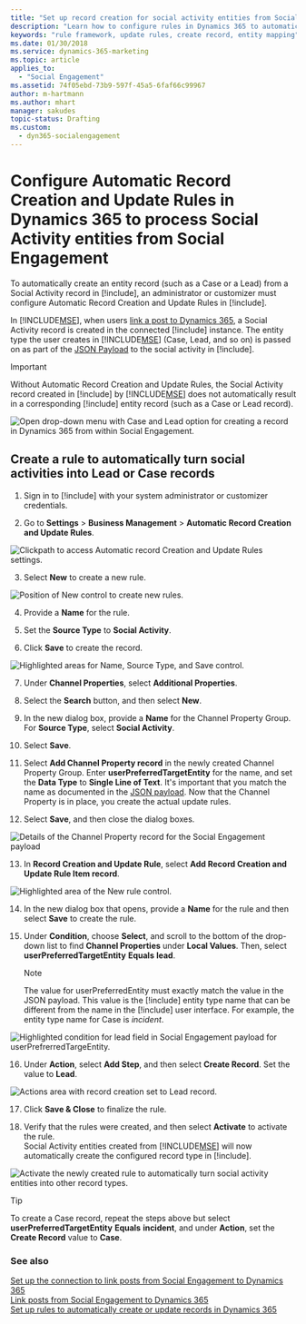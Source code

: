 ```yaml
---
title: "Set up record creation for social activity entities from Social Engagement | Microsoft Docs"
description: "Learn how to configure rules in Dynamics 365 to automatically turn social activities into records."
keywords: "rule framework, update rules, create record, entity mapping"
ms.date: 01/30/2018
ms.service: dynamics-365-marketing
ms.topic: article
applies_to:
  - "Social Engagement"
ms.assetid: 74f05ebd-73b9-597f-45a5-6faf66c99967
author: m-hartmann
ms.author: mhart
manager: sakudes
topic-status: Drafting
ms.custom:
  - dyn365-socialengagement
---
```


# Configure Automatic Record Creation and Update Rules in Dynamics 365 to process Social Activity entities from Social Engagement

To automatically create an entity record (such as a Case or a Lead) from a Social Activity record in [!include[](../includes/pn-dynamics-crm.md)], an administrator or customizer must configure Automatic Record Creation and Update Rules in [!include[](../includes/pn-dynamics-crm.md)].

In [!INCLUDE[MSE](../includes/pn-social-engagement-short.md)], when users [link a post to Dynamics 365](link-posts-to-dynamics-365.md), a Social Activity record is created in the connected [!include[](../includes/pn-dynamics-crm.md)] instance. The entity type the user creates in [!INCLUDE[MSE](../includes/pn-social-engagement-short.md)] (Case, Lead, and so on) is passed on as part of the [JSON Payload](create-dynamics-365-record-from-social-post.md#understand-the-data-sent-to-dynamics-365-when-you-create-a-social-activity) to the social activity in [!include[](../includes/pn-dynamics-crm.md)].


> [!IMPORTANT]
>  Without Automatic Record Creation and Update Rules, the Social Activity record created in [!include[](../includes/pn-dynamics-crm.md)] by [!INCLUDE[MSE](../includes/pn-social-engagement-short.md)] does not automatically result in a corresponding [!include[](../includes/pn-dynamics-crm.md)] entity record (such as a Case or Lead record).

![Open drop-down menu with Case and Lead option for creating a record in Dynamics 365 from within Social Engagement.](media/select-entity-mse.png "Open drop-down menu with Case and Lead options for creating a record in Dynamics 365 from within Social Engagement")

## Create a rule to automatically turn social activities into Lead or Case records

1. Sign in to [!include[](../includes/pn-dynamics-crm.md)] with your system administrator or customizer credentials.

2. Go to **Settings** > **Business Management** > **Automatic Record Creation and Update Rules**.

  ![Clickpath to access Automatic record Creation and Update Rules settings.](media/business-management-settings-D365.png "Access Automatic Record Creation and Update Rules settings")

3. Select **New** to create a new rule.

  ![Position of New control to create new rules.](media/new-record-creation-update-rule.png "Location of the New command to create new rules")

4. Provide a **Name** for the rule.

5. Set the **Source Type** to **Social Activity**.

6. Click **Save** to create the record.

  ![Highlighted areas for Name, Source Type, and Save control.](media/create-record-creation-update-rule.png "Location of areas for Name, Source Type, and the Save command")

7. Under **Channel Properties**, select **Additional Properties**.

8. Select the **Search** button, and then select **New**.

9. In the new dialog box, provide a **Name** for the Channel Property Group. For **Source Type**, select **Social Activity**.

10. Select **Save**.

11. Select **Add Channel Property record** in the newly created Channel Property Group. Enter **userPreferredTargetEntity** for the name, and set the **Data Type** to **Single Line of Text**. It's important that you match the name as documented in the [JSON payload](create-dynamics-365-record-from-social-post.md#understand-the-data-sent-to-dynamics-365-when-you-create-a-social-activity). Now that the Channel Property is in place, you create the actual update rules.

12. Select **Save**, and then close the dialog boxes.

  ![Details of the Channel Property record for the Social Engagement payload](media/channel-property-group-userPreferredTargetEntity.png "Details of the Channel Property record for the Social Engagement payload")


13. In **Record Creation and Update Rule**, select **Add Record Creation and Update Rule Item record**.

  ![Highlighted area of the New rule control.](media/specify-record-creation-and-update-details.png "Location of the New Rule command")

14. In the new dialog box that opens, provide a **Name** for the rule and then select **Save** to create the rule.

15. Under **Condition**, choose **Select**, and scroll to the bottom of the drop-down list to find **Channel Properties** under **Local Values**. Then, select **userPreferredTargetEntity** **Equals** **lead**.  
    
    > [!NOTE]
    > The value for userPreferredEntity must exactly match the value in the JSON payload. This value is the [!include[](../includes/pn-dynamics-crm.md)] entity type name that can be different from the name in the [!include[](../includes/pn-dynamics-crm.md)] user interface. For example, the entity type name for Case is _incident_.

  ![Highlighted condition for lead field in Social Engagement payload for userPrefrerredTargeEntity.](media/lead-creation-condition.png "Condition for a Lead field in the Social Engagement payload for userPrefrerredTargeEntity")

16. Under **Action**, select **Add Step**, and then select **Create Record**. Set the value to **Lead**. 

  ![Actions area with record creation set to Lead record.](media/configure-action-update-rule.png "Actions area with record creation set to Lead")

17. Click **Save & Close** to finalize the rule.

18. Verify that the rules were created, and then select **Activate** to activate the rule.    
Social Activity entities created from [!INCLUDE[MSE](../includes/pn-social-engagement-short.md)] will now automatically create the configured record type in [!include[](../includes/pn-dynamics-crm.md)]. 

  ![Activate the newly created rule to automatically turn social activity entities into other record types.](media/activate-update-rule.png "Activate the newly created rule to automatically turn Social Activity entities into other record types")

> [!TIP]
> To create a Case record, repeat the steps above but select **userPreferredTargetEntity** **Equals** **incident**, and under **Action**, set the **Create Record** value to **Case**.

### See also

[Set up the connection to link posts from Social Engagement to Dynamics 365](link-posts-to-dynamics-365.md)    
[Link posts from Social Engagement to Dynamics 365](create-dynamics-365-record-from-social-post.md)    
[Set up rules to automatically create or update records in Dynamics 365](https://technet.microsoft.com/library/mt812474.aspx)
